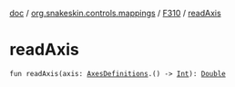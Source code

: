 [doc](../../index.md) / [org.snakeskin.controls.mappings](../index.md) / [F310](index.md) / [readAxis](./read-axis.md)

# readAxis

`fun readAxis(axis: `[`AxesDefinitions`](-mapping-definitions/-axes-definitions/index.md)`.() -> `[`Int`](https://kotlinlang.org/api/latest/jvm/stdlib/kotlin/-int/index.html)`): `[`Double`](https://kotlinlang.org/api/latest/jvm/stdlib/kotlin/-double/index.html)